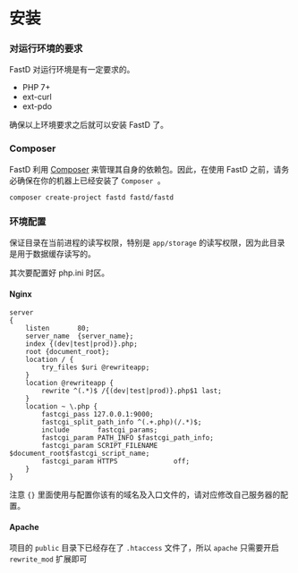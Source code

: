 # 安装

### 对运行环境的要求

FastD 对运行环境是有一定要求的。

* PHP 7+
* ext-curl
* ext-pdo

确保以上环境要求之后就可以安装 FastD 了。

### Composer 

FastD 利用 [Composer](http://getcomposer.org) 来管理其自身的依赖包。因此，在使用 FastD 之前，请务必确保在你的机器上已经安装了 `Composer `。

```
composer create-project fastd fastd/fastd
```

### 环境配置

保证目录在当前进程的读写权限，特别是 `app/storage` 的读写权限，因为此目录是用于数据缓存读写的。

其次要配置好 php.ini 时区。

#### Nginx

```
server
{
    listen       80;
    server_name  {server_name};
    index {(dev|test|prod)}.php;
    root {document_root};
    location / {
        try_files $uri @rewriteapp;
    }
    location @rewriteapp {
        rewrite ^(.*)$ /{(dev|test|prod)}.php$1 last;
    }
    location ~ \.php {
        fastcgi_pass 127.0.0.1:9000;
        fastcgi_split_path_info ^(.+.php)(/.*)$;
        include       fastcgi_params;
        fastcgi_param PATH_INFO $fastcgi_path_info;
        fastcgi_param SCRIPT_FILENAME $document_root$fastcgi_script_name;
        fastcgi_param HTTPS              off;
    }
}
```

注意 `{}` 里面使用与配置你该有的域名及入口文件的，请对应修改自己服务器的配置。

#### Apache

项目的 `public` 目录下已经存在了 `.htaccess` 文件了，所以 `apache` 只需要开启 `rewrite_mod` 扩展即可 

